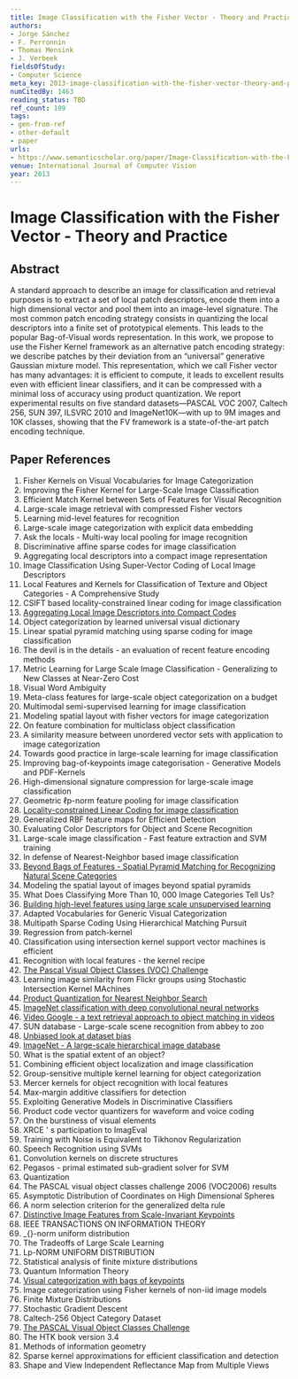 ```yaml
---
title: Image Classification with the Fisher Vector - Theory and Practice
authors:
- Jorge Sánchez
- F. Perronnin
- Thomas Mensink
- J. Verbeek
fieldsOfStudy:
- Computer Science
meta_key: 2013-image-classification-with-the-fisher-vector-theory-and-practice
numCitedBy: 1463
reading_status: TBD
ref_count: 109
tags:
- gen-from-ref
- other-default
- paper
urls:
- https://www.semanticscholar.org/paper/Image-Classification-with-the-Fisher-Vector:-Theory-Sánchez-Perronnin/d4cede3acfd94fccc927519e04384a8debfec705?sort=total-citations
venue: International Journal of Computer Vision
year: 2013
---
```


# Image Classification with the Fisher Vector - Theory and Practice

## Abstract

A standard approach to describe an image for classification and retrieval purposes is to extract a set of local patch descriptors, encode them into a high dimensional vector and pool them into an image-level signature. The most common patch encoding strategy consists in quantizing the local descriptors into a finite set of prototypical elements. This leads to the popular Bag-of-Visual words representation. In this work, we propose to use the Fisher Kernel framework as an alternative patch encoding strategy: we describe patches by their deviation from an “universal” generative Gaussian mixture model. This representation, which we call Fisher vector has many advantages: it is efficient to compute, it leads to excellent results even with efficient linear classifiers, and it can be compressed with a minimal loss of accuracy using product quantization. We report experimental results on five standard datasets—PASCAL VOC 2007, Caltech 256, SUN 397, ILSVRC 2010 and ImageNet10K—with up to 9M images and 10K classes, showing that the FV framework is a state-of-the-art patch encoding technique.

## Paper References

1. Fisher Kernels on Visual Vocabularies for Image Categorization
2. Improving the Fisher Kernel for Large-Scale Image Classification
3. Efficient Match Kernel between Sets of Features for Visual Recognition
4. Large-scale image retrieval with compressed Fisher vectors
5. Learning mid-level features for recognition
6. Large-scale image categorization with explicit data embedding
7. Ask the locals - Multi-way local pooling for image recognition
8. Discriminative affine sparse codes for image classification
9. Aggregating local descriptors into a compact image representation
10. Image Classification Using Super-Vector Coding of Local Image Descriptors
11. Local Features and Kernels for Classification of Texture and Object Categories - A Comprehensive Study
12. CSIFT based locality-constrained linear coding for image classification
13. [Aggregating Local Image Descriptors into Compact Codes](2012-aggregating-local-image-descriptors-into-compact-codes)
14. Object categorization by learned universal visual dictionary
15. Linear spatial pyramid matching using sparse coding for image classification
16. The devil is in the details - an evaluation of recent feature encoding methods
17. Metric Learning for Large Scale Image Classification - Generalizing to New Classes at Near-Zero Cost
18. Visual Word Ambiguity
19. Meta-class features for large-scale object categorization on a budget
20. Multimodal semi-supervised learning for image classification
21. Modeling spatial layout with fisher vectors for image categorization
22. On feature combination for multiclass object classification
23. A similarity measure between unordered vector sets with application to image categorization
24. Towards good practice in large-scale learning for image classification
25. Improving bag-of-keypoints image categorisation - Generative Models and PDF-Kernels
26. High-dimensional signature compression for large-scale image classification
27. Geometric ℓp-norm feature pooling for image classification
28. [Locality-constrained Linear Coding for image classification](2010-locality-constrained-linear-coding-for-image-classification)
29. Generalized RBF feature maps for Efficient Detection
30. Evaluating Color Descriptors for Object and Scene Recognition
31. Large-scale image classification - Fast feature extraction and SVM training
32. In defense of Nearest-Neighbor based image classification
33. [Beyond Bags of Features - Spatial Pyramid Matching for Recognizing Natural Scene Categories](2006-beyond-bags-of-features-spatial-pyramid-matching-for-recognizing-natural-scene-categories)
34. Modeling the spatial layout of images beyond spatial pyramids
35. What Does Classifying More Than 10, 000 Image Categories Tell Us?
36. [Building high-level features using large scale unsupervised learning](2013-building-high-level-features-using-large-scale-unsupervised-learning)
37. Adapted Vocabularies for Generic Visual Categorization
38. Multipath Sparse Coding Using Hierarchical Matching Pursuit
39. Regression from patch-kernel
40. Classification using intersection kernel support vector machines is efficient
41. Recognition with local features - the kernel recipe
42. [The Pascal Visual Object Classes (VOC) Challenge](2009-the-pascal-visual-object-classes-voc-challenge)
43. Learning image similarity from Flickr groups using Stochastic Intersection Kernel MAchines
44. [Product Quantization for Nearest Neighbor Search](2011-product-quantization-for-nearest-neighbor-search)
45. [ImageNet classification with deep convolutional neural networks](2012-alexnet.md)
46. [Video Google - a text retrieval approach to object matching in videos](2003-video-google-a-text-retrieval-approach-to-object-matching-in-videos)
47. SUN database - Large-scale scene recognition from abbey to zoo
48. [Unbiased look at dataset bias](2011-unbiased-look-at-dataset-bias)
49. [ImageNet - A large-scale hierarchical image database](2009-imagenet-a-large-scale-hierarchical-image-database)
50. What is the spatial extent of an object?
51. Combining efficient object localization and image classification
52. Group-sensitive multiple kernel learning for object categorization
53. Mercer kernels for object recognition with local features
54. Max-margin additive classifiers for detection
55. Exploiting Generative Models in Discriminative Classifiers
56. Product code vector quantizers for waveform and voice coding
57. On the burstiness of visual elements
58. XRCE ' s participation to ImagEval
59. Training with Noise is Equivalent to Tikhonov Regularization
60. Speech Recognition using SVMs
61. Convolution kernels on discrete structures
62. Pegasos - primal estimated sub-gradient solver for SVM
63. Quantization
64. The PASCAL visual object classes challenge 2006 (VOC2006) results
65. Asymptotic Distribution of Coordinates on High Dimensional Spheres
66. A norm selection criterion for the generalized delta rule
67. [Distinctive Image Features from Scale-Invariant Keypoints](2004-distinctive-image-features-from-scale-invariant-keypoints)
68. IEEE TRANSACTIONS ON INFORMATION THEORY
69. _{}-norm uniform distribution
70. The Tradeoffs of Large Scale Learning
71. Lp-NORM UNIFORM DISTRIBUTION
72. Statistical analysis of finite mixture distributions
73. Quantum Information Theory
74. [Visual categorization with bags of keypoints](2004-visual-categorization-with-bags-of-keypoints)
75. Image categorization using Fisher kernels of non-iid image models
76. Finite Mixture Distributions
77. Stochastic Gradient Descent
78. Caltech-256 Object Category Dataset
79. [The PASCAL Visual Object Classes Challenge](2006-the-pascal-visual-object-classes-challenge)
80. The HTK book version 3.4
81. Methods of information geometry
82. Sparse kernel approximations for efficient classification and detection
83. Shape and View Independent Reflectance Map from Multiple Views
